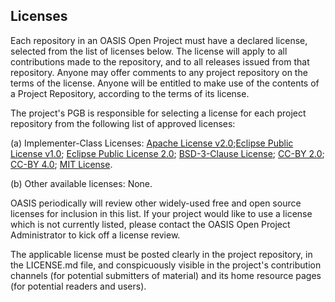 ## Licenses
 
Each repository in an OASIS Open Project must have a declared license, selected from the list of licenses below. The license will apply to all contributions made to the repository, and to all releases issued from that repository. Anyone may offer comments to any project repository on the terms of the license. Anyone will be entitled to make use of the contents of a Project Repository, according to the terms of its license.

The project's PGB is responsible for selecting a license for each project repository from the following list of approved licenses:

(a) Implementer-Class Licenses: [Apache License v2.0](https://www.apache.org/licenses/LICENSE-2.0);[Eclipse Public License v1.0](https://www.eclipse.org/legal/epl-v10.html); [Eclipse Public License 2.0](https://www.eclipse.org/legal/epl-2.0/); [BSD-3-Clause License](https://opensource.org/licenses/BSD-3-Clause); [CC-BY 2.0](https://creativecommons.org/licenses/by/2.0/legalcode); [CC-BY 4.0](https://creativecommons.org/licenses/by/4.0/legalcode); [MIT License](https://opensource.org/licenses/MIT).

(b) Other available licenses: None.

OASIS periodically will review other widely-used free and open source licenses for inclusion in this list. If your project would like to use a license which is not currently listed, please contact the OASIS Open Project Administrator to kick off a license review. 

The applicable license must be posted clearly in the project repository, in the LICENSE.md file, and conspicuously visible in the project's contribution channels (for potential submitters of material) and its home resource pages (for potential readers and users).
